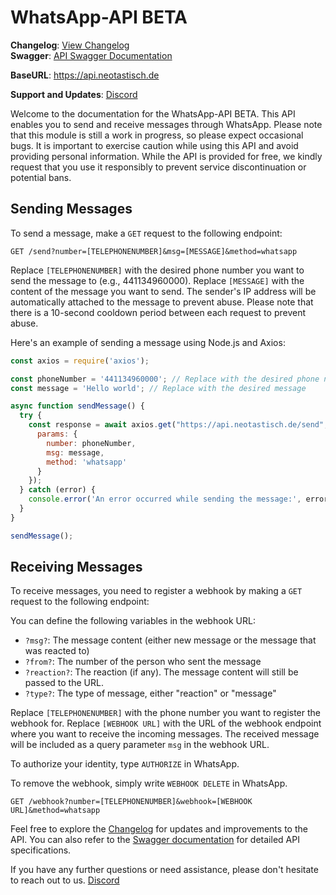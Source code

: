 # WhatsApp-API BETA

**Changelog**: [View Changelog](https://github.com/Neotastisch/WhatsApp-API/blob/main/changelog.md)<br>
**Swagger**: [API Swagger Documentation](https://api.neotastisch.de/swagger/)

**BaseURL**: https://api.neotastisch.de

**Support and Updates**: [Discord](https://discord.gg/pZKFGWVvfF)

Welcome to the documentation for the WhatsApp-API BETA. This API enables you to send and receive messages through WhatsApp. Please note that this module is still a work in progress, so please expect occasional bugs. It is important to exercise caution while using this API and avoid providing personal information. While the API is provided for free, we kindly request that you use it responsibly to prevent service discontinuation or potential bans.

## Sending Messages

To send a message, make a `GET` request to the following endpoint:

```
GET /send?number=[TELEPHONENUMBER]&msg=[MESSAGE]&method=whatsapp
```

Replace `[TELEPHONENUMBER]` with the desired phone number you want to send the message to (e.g., 441134960000). Replace `[MESSAGE]` with the content of the message you want to send. The sender's IP address will be automatically attached to the message to prevent abuse. Please note that there is a 10-second cooldown period between each request to prevent abuse.

Here's an example of sending a message using Node.js and Axios:

```javascript
const axios = require('axios');

const phoneNumber = '441134960000'; // Replace with the desired phone number
const message = 'Hello world'; // Replace with the desired message

async function sendMessage() {
  try {
    const response = await axios.get("https://api.neotastisch.de/send", {
      params: {
        number: phoneNumber,
        msg: message,
        method: 'whatsapp'
      }
    });
  } catch (error) {
    console.error('An error occurred while sending the message:', error);
  }
}

sendMessage();                           
```

## Receiving Messages

To receive messages, you need to register a webhook by making a `GET` request to the following endpoint:

You can define the following variables in the webhook URL:
- `?msg?`: The message content (either new message or the message that was reacted to)
- `?from?`: The number of the person who sent the message
- `?reaction?`: The reaction (if any). The message content will still be passed to the URL.
- `?type?`: The type of message, either "reaction" or "message"

Replace `[TELEPHONENUMBER]` with the phone number you want to register the webhook for. Replace `[WEBHOOK URL]` with the URL of the webhook endpoint where you want to receive the incoming messages. The received message will be included as a query parameter `msg` in the webhook URL.

To authorize your identity, type `AUTHORIZE` in WhatsApp.

To remove the webhook, simply write `WEBHOOK DELETE` in WhatsApp.

```http
GET /webhook?number=[TELEPHONENUMBER]&webhook=[WEBHOOK URL]&method=whatsapp                                        
```

Feel free to explore the [Changelog](https://github.com/Neotastisch/WhatsApp-API/blob/main/changelog.md) for updates and improvements to the API. You can also refer to the [Swagger documentation](https://api.neotastisch.de/swagger/) for detailed API specifications.

If you have any further questions or need assistance, please don't hesitate to reach out to us. [Discord](https://discord.gg/pZKFGWVvfF)
